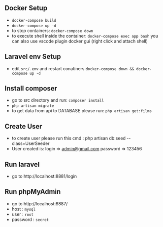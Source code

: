 ## Docker Setup
- `docker-compose build`
- `docker-compose up -d`
- to stop containers: `docker-compose down`
- to execute shell inside the container: `docker-compose exec app bash` 
  you can also use vscode plugin docker gui (right click and attach shell)

## Laravel env Setup
- edit `src/.env` and restart conatiners `docker-compose down && docker-compose up -d`

## Install composer
 - go to src directory and run: `composer install`
 - `php artisan migrate`
 - to get data from api to DATABASE please run: `php artisan get:films`

## Create User
 - to create user please run this cmd : php artisan db:seed --class=UserSeeder
 - User created is: login => admin@gmail.com password => 123456

## Run laravel
- go to http://localhost:8881/login

## Run phpMyAdmin
- go to http://localhost:8887/
- host : `mysql`
- user : `root`
- password : `secret`
